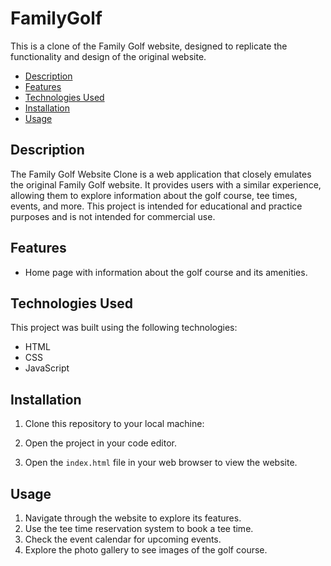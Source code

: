# FamilyGolf
This is a clone of the Family Golf website, designed to replicate the functionality and design of the original website. 

- [Description](#description)
- [Features](#features)
- [Technologies Used](#technologies-used)
- [Installation](#installation)
- [Usage](#usage)

## Description

The Family Golf Website Clone is a web application that closely emulates the original Family Golf website. It provides users with a similar experience, allowing them to explore information about the golf course, tee times, events, and more. This project is intended for educational and practice purposes and is not intended for commercial use.

## Features
- Home page with information about the golf course and its amenities.

## Technologies Used

This project was built using the following technologies:

- HTML
- CSS
- JavaScript

## Installation
1. Clone this repository to your local machine:

2. Open the project in your code editor.

3. Open the `index.html` file in your web browser to view the website.


## Usage

1. Navigate through the website to explore its features.
2. Use the tee time reservation system to book a tee time.
3. Check the event calendar for upcoming events.
4. Explore the photo gallery to see images of the golf course.
